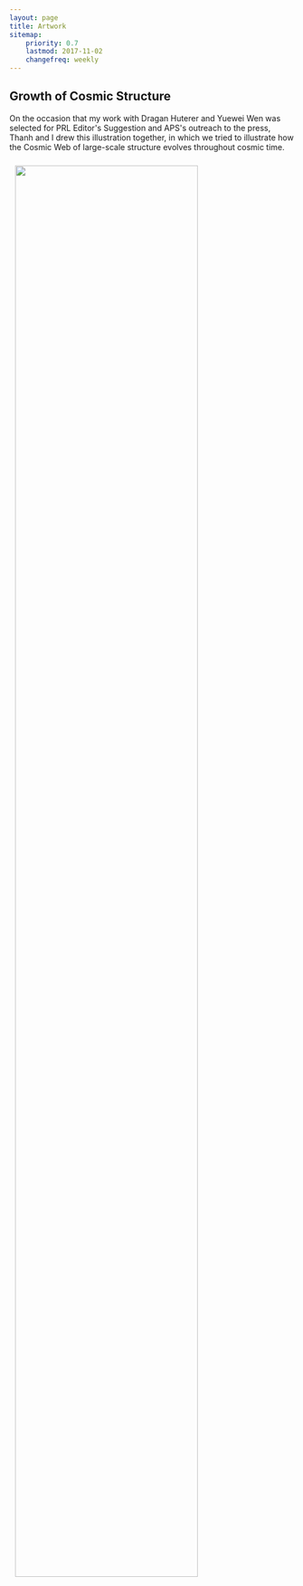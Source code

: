 ```yaml
---
layout: page
title: Artwork
sitemap:
    priority: 0.7
    lastmod: 2017-11-02
    changefreq: weekly
---
```

## Growth of Cosmic Structure

<p>On the occasion that my work with Dragan Huterer and Yuewei Wen was selected for PRL Editor's Suggestion and APS's outreach to the press, Thanh and I drew this illustration together, in which we tried to illustrate how the Cosmic Web of large-scale structure evolves throughout cosmic time.</p>
<img src="{{ "/images/cosmic_structure_growth_lineart.png" | absolute_url }}"  width="80%" height="80%" style="float:center; padding-left:10px;
padding-bottom:25px; padding-right:25px ; padding-top:10px" alt="" />

